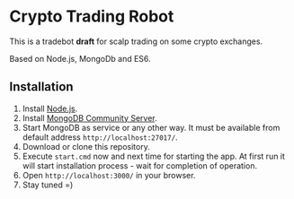# Crypto Trading Robot

This is a tradebot **draft** for scalp trading on some crypto exchanges.

Based on Node.js, MongoDb and ES6.

## Installation
1. Install [Node.js](https://nodejs.org/en/download/).
2. Install [MongoDB Community Server](https://www.mongodb.com/download-center/community).
3. Start MongoDB as service or any other way. It must be available from default address `http://localhost:27017/`.
4. Download or clone this repository.
5. Execute `start.cmd` now and next time for starting the app. At first run it will start installation process - wait for completion of operation.
6. Open `http://localhost:3000/` in your browser.
7. Stay tuned =)